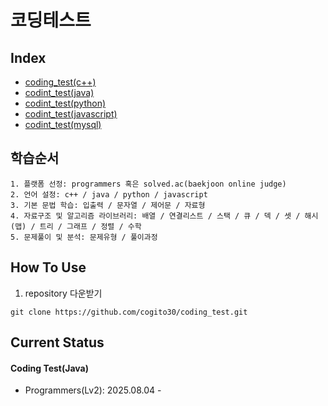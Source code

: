 # 코딩테스트

## Index
- [coding_test(c++)](./cpp_coding_test/)
- [codint_test(java)](./java_coding_test/)
- [codint_test(python)](./py_coding_test/)
- [codint_test(javascript)](./js_coding_test/)
- [codint_test(mysql)](./mysql_coding_test/)

## 학습순서
```
1. 플랫폼 선정: programmers 혹은 solved.ac(baekjoon online judge)
2. 언어 설정: c++ / java / python / javascript
3. 기본 문법 학습: 입출력 / 문자열 / 제어문 / 자료형
4. 자료구조 및 알고리즘 라이브러리: 배열 / 연결리스트 / 스택 / 큐 / 덱 / 셋 / 해시(맵) / 트리 / 그래프 / 정렬 / 수학
5. 문제풀이 및 분석: 문제유형 / 풀이과정
```

## How To Use
1) repository 다운받기
```
git clone https://github.com/cogito30/coding_test.git
```

## Current Status

#### Coding Test(Java)
- Programmers(Lv2): 2025.08.04 - 